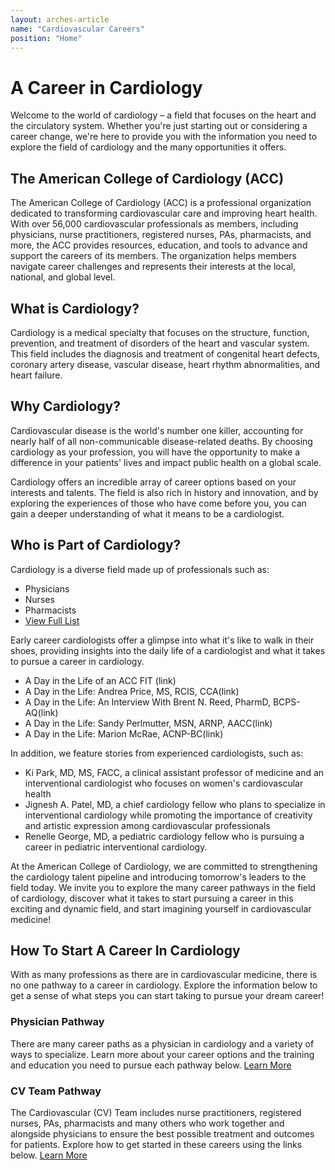 ```yaml
---
layout: arches-article
name: "Cardiovascular Careers"
position: "Home"
---
```


# A Career in Cardiology

Welcome to the world of cardiology – a field that focuses on the heart and the circulatory system. Whether you're just starting out or considering a career change, we're here to provide you with the information you need to explore the field of cardiology and the many opportunities it offers. 

## The American College of Cardiology (ACC)

The American College of Cardiology (ACC) is a professional organization dedicated to transforming cardiovascular care and improving heart health. With over 56,000 cardiovascular professionals as members, including physicians, nurse practitioners, registered nurses, PAs, pharmacists, and more, the ACC provides resources, education, and tools to advance and support the careers of its members. The organization helps members navigate career challenges and represents their interests at the local, national, and global level. 

## What is Cardiology?

Cardiology is a medical specialty that focuses on the structure, function, prevention, and treatment of disorders of the heart and vascular system. This field includes the diagnosis and treatment of congenital heart defects, coronary artery disease, vascular disease, heart rhythm abnormalities, and heart failure. 

## Why Cardiology?

Cardiovascular disease is the world's number one killer, accounting for nearly half of all non-communicable disease-related deaths. By choosing cardiology as your profession, you will have the opportunity to make a difference in your patients' lives and impact public health on a global scale. 

Cardiology offers an incredible array of career options based on your interests and talents. The field is also rich in history and innovation, and by exploring the experiences of those who have come before you, you can gain a deeper understanding of what it means to be a cardiologist. 

## Who is Part of Cardiology?

Cardiology is a diverse field made up of professionals such as:

* Physicians
* Nurses
* Pharmacists
* [View Full List](#)


Early career cardiologists offer a glimpse into what it's like to walk in their shoes, providing insights into the daily life of a cardiologist and what it takes to pursue a career in cardiology.

-	A Day in the Life of an ACC FIT (link)
-	A Day in the Life: Andrea Price, MS, RCIS, CCA(link)
-	A Day in the Life: An Interview With Brent N. Reed, PharmD, BCPS-AQ(link)
-	A Day in the Life: Sandy Perlmutter, MSN, ARNP, AACC(link)
-	A Day in the Life: Marion McRae, ACNP-BC(link)


In addition, we feature stories from experienced cardiologists, such as:

* Ki Park, MD, MS, FACC, a clinical assistant professor of medicine and an interventional cardiologist who focuses on women's cardiovascular health
* Jignesh A. Patel, MD, a chief cardiology fellow who plans to specialize in interventional cardiology while promoting the importance of creativity and artistic expression among cardiovascular professionals
* Renelle George, MD, a pediatric cardiology fellow who is pursuing a career in pediatric interventional cardiology.


At the American College of Cardiology, we are committed to strengthening the cardiology talent pipeline and introducing tomorrow's leaders to the field today. We invite you to explore the many career pathways in the field of cardiology, discover what it takes to start pursuing a career in this exciting and dynamic field, and start imagining yourself in cardiovascular medicine!


## How To Start A Career In Cardiology

With as many professions as there are in cardiovascular medicine, there is no one pathway to a career in cardiology. Explore the information below to get a sense of what steps you can start taking to pursue your dream career!

### Physician Pathway
There are many career paths as a physician in cardiology and a variety of ways to specialize. Learn more about your career options and the training and education you need to pursue each pathway below.
[Learn More](#)
### CV Team Pathway
The Cardiovascular (CV) Team includes nurse practitioners, registered nurses, PAs, pharmacists and many others who work together and alongside physicians to ensure the best possible treatment and outcomes for patients. Explore how to get started in these careers using the links below.
[Learn More](#)
